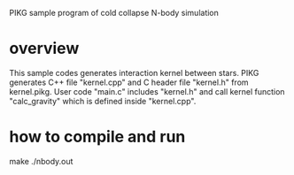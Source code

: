 PIKG sample program of cold collapse N-body simulation

# overview
This sample codes generates interaction kernel between stars.
PIKG generates C++ file "kernel.cpp" and C header file "kernel.h" from kernel.pikg.
User code "main.c" includes "kernel.h" and call kernel function "calc_gravity" which is defined inside "kernel.cpp".

# how to compile and run
make
./nbody.out

